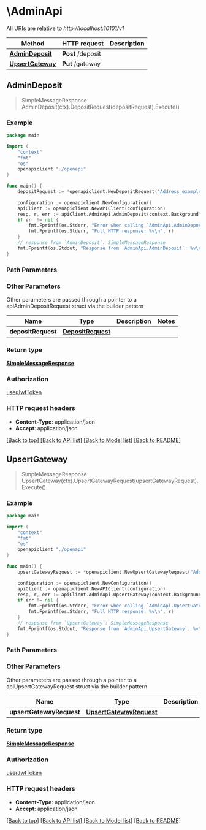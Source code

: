 # \AdminApi

All URIs are relative to *http://localhost:10101/v1*

Method | HTTP request | Description
------------- | ------------- | -------------
[**AdminDeposit**](AdminApi.md#AdminDeposit) | **Post** /deposit | 
[**UpsertGateway**](AdminApi.md#UpsertGateway) | **Put** /gateway | 



## AdminDeposit

> SimpleMessageResponse AdminDeposit(ctx).DepositRequest(depositRequest).Execute()





### Example

```go
package main

import (
    "context"
    "fmt"
    "os"
    openapiclient "./openapi"
)

func main() {
    depositRequest := *openapiclient.NewDepositRequest("Address_example", "Amount_example") // DepositRequest | 

    configuration := openapiclient.NewConfiguration()
    apiClient := openapiclient.NewAPIClient(configuration)
    resp, r, err := apiClient.AdminApi.AdminDeposit(context.Background()).DepositRequest(depositRequest).Execute()
    if err != nil {
        fmt.Fprintf(os.Stderr, "Error when calling `AdminApi.AdminDeposit``: %v\n", err)
        fmt.Fprintf(os.Stderr, "Full HTTP response: %v\n", r)
    }
    // response from `AdminDeposit`: SimpleMessageResponse
    fmt.Fprintf(os.Stdout, "Response from `AdminApi.AdminDeposit`: %v\n", resp)
}
```

### Path Parameters



### Other Parameters

Other parameters are passed through a pointer to a apiAdminDepositRequest struct via the builder pattern


Name | Type | Description  | Notes
------------- | ------------- | ------------- | -------------
 **depositRequest** | [**DepositRequest**](DepositRequest.md) |  | 

### Return type

[**SimpleMessageResponse**](SimpleMessageResponse.md)

### Authorization

[userJwtToken](../README.md#userJwtToken)

### HTTP request headers

- **Content-Type**: application/json
- **Accept**: application/json

[[Back to top]](#) [[Back to API list]](../README.md#documentation-for-api-endpoints)
[[Back to Model list]](../README.md#documentation-for-models)
[[Back to README]](../README.md)


## UpsertGateway

> SimpleMessageResponse UpsertGateway(ctx).UpsertGatewayRequest(upsertGatewayRequest).Execute()





### Example

```go
package main

import (
    "context"
    "fmt"
    "os"
    openapiclient "./openapi"
)

func main() {
    upsertGatewayRequest := *openapiclient.NewUpsertGatewayRequest("Address_example") // UpsertGatewayRequest | 

    configuration := openapiclient.NewConfiguration()
    apiClient := openapiclient.NewAPIClient(configuration)
    resp, r, err := apiClient.AdminApi.UpsertGateway(context.Background()).UpsertGatewayRequest(upsertGatewayRequest).Execute()
    if err != nil {
        fmt.Fprintf(os.Stderr, "Error when calling `AdminApi.UpsertGateway``: %v\n", err)
        fmt.Fprintf(os.Stderr, "Full HTTP response: %v\n", r)
    }
    // response from `UpsertGateway`: SimpleMessageResponse
    fmt.Fprintf(os.Stdout, "Response from `AdminApi.UpsertGateway`: %v\n", resp)
}
```

### Path Parameters



### Other Parameters

Other parameters are passed through a pointer to a apiUpsertGatewayRequest struct via the builder pattern


Name | Type | Description  | Notes
------------- | ------------- | ------------- | -------------
 **upsertGatewayRequest** | [**UpsertGatewayRequest**](UpsertGatewayRequest.md) |  | 

### Return type

[**SimpleMessageResponse**](SimpleMessageResponse.md)

### Authorization

[userJwtToken](../README.md#userJwtToken)

### HTTP request headers

- **Content-Type**: application/json
- **Accept**: application/json

[[Back to top]](#) [[Back to API list]](../README.md#documentation-for-api-endpoints)
[[Back to Model list]](../README.md#documentation-for-models)
[[Back to README]](../README.md)

